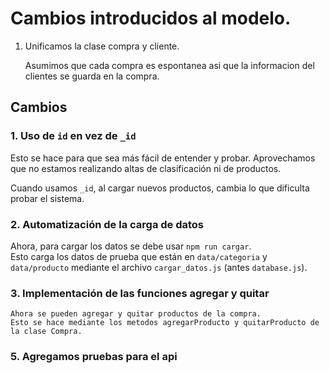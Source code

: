 # Cambios introducidos al modelo.

1. Unificamos la clase compra y cliente.

    Asumimos que cada compra es espontanea asi que la informacion del clientes se guarda en la compra.

## Cambios

### 1. Uso de `id` en vez de `_id`

Esto se hace para que sea más fácil de entender y probar. Aprovechamos que no estamos realizando altas de clasificación ni de productos.

Cuando usamos `_id`, al cargar nuevos productos, cambia lo que dificulta probar el sistema.

### 2. Automatización de la carga de datos

Ahora, para cargar los datos se debe usar `npm run cargar`.  
Esto carga los datos de prueba que están en `data/categoria` y `data/producto` mediante el archivo `cargar_datos.js` (antes `database.js`).

### 3. Implementación de las funciones agregar y quitar

    Ahora se pueden agregar y quitar productos de la compra. 
    Esto se hace mediante los metodos agregarProducto y quitarProducto de la clase Compra.

### 5. Agregamos pruebas para el api 

    